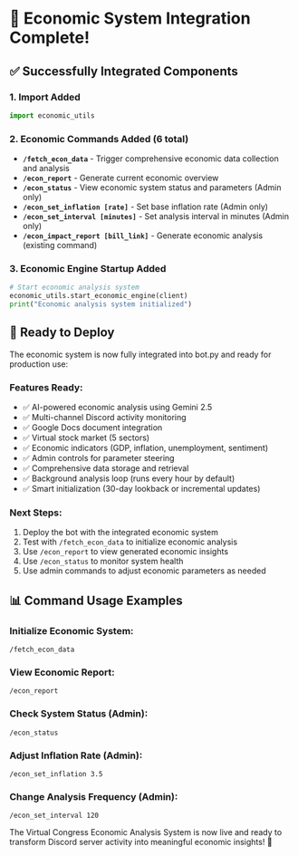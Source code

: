 # 🎉 Economic System Integration Complete!

## ✅ Successfully Integrated Components

### 1. Import Added
```python
import economic_utils
```

### 2. Economic Commands Added (6 total)
- **`/fetch_econ_data`** - Trigger comprehensive economic data collection and analysis
- **`/econ_report`** - Generate current economic overview  
- **`/econ_status`** - View economic system status and parameters (Admin only)
- **`/econ_set_inflation [rate]`** - Set base inflation rate (Admin only)
- **`/econ_set_interval [minutes]`** - Set analysis interval in minutes (Admin only)
- **`/econ_impact_report [bill_link]`** - Generate economic analysis (existing command)

### 3. Economic Engine Startup Added
```python
# Start economic analysis system
economic_utils.start_economic_engine(client)
print("Economic analysis system initialized")
```

## 🚀 Ready to Deploy

The economic system is now fully integrated into bot.py and ready for production use:

### Features Ready:
- ✅ AI-powered economic analysis using Gemini 2.5
- ✅ Multi-channel Discord activity monitoring
- ✅ Google Docs document integration
- ✅ Virtual stock market (5 sectors)
- ✅ Economic indicators (GDP, inflation, unemployment, sentiment)
- ✅ Admin controls for parameter steering
- ✅ Comprehensive data storage and retrieval
- ✅ Background analysis loop (runs every hour by default)
- ✅ Smart initialization (30-day lookback or incremental updates)

### Next Steps:
1. Deploy the bot with the integrated economic system
2. Test with `/fetch_econ_data` to initialize economic analysis
3. Use `/econ_report` to view generated economic insights
4. Use `/econ_status` to monitor system health
5. Use admin commands to adjust economic parameters as needed

## 📊 Command Usage Examples

### Initialize Economic System:
```
/fetch_econ_data
```

### View Economic Report:
```
/econ_report
```

### Check System Status (Admin):
```
/econ_status
```

### Adjust Inflation Rate (Admin):
```
/econ_set_inflation 3.5
```

### Change Analysis Frequency (Admin):
```
/econ_set_interval 120
```

The Virtual Congress Economic Analysis System is now live and ready to transform Discord server activity into meaningful economic insights! 🌟